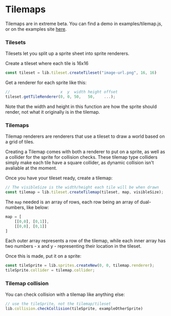 # Tilemaps

Tilemaps are in extreme beta. You can find a demo in examples/tilemap.js, or on the examples site [here](https://raw.githack.com/klashdevelopment/Hydra/main/index.html).

### Tilesets
Tilesets let you split up a sprite sheet into sprite renderers.

Create a tileset where each tile is 16x16
```js
const tileset = lib.tileset.createTileset("image-url.png", 16, 16)
```

Get a renderer for each sprite like this:
```js
//                      x  y  width height offset
tileset.getTileRenderer(0, 0, 50,   50,    ...);
```
Note that the width and height in this function are how the sprite should render, not what it originally is in the tilemap.


### Tilemaps
Tilemap renderers are renderers that use a tileset to draw a world based on a grid of tiles.

Creating a Tilemap comes with both a renderer to put on a sprite, as well as a collider for the sprite for collision checks. These tilemap type colliders simply make each tile have a square collider, as dynamic collision isn't avaliable at the moment.

Once you have your tileset ready, create a tilemap:
```js
// The visibleSize is the width/height each tile will be when drawn
const tilemap = lib.tileset.createTilemap(tileset, map, visibleSize);
```

The `map` needed is an array of rows, each row being an array of dual-numbers, like below:
```js
map = [
    [[0,0], [0,1]],
    [[0,0], [0,1]]
]
```
Each outer array represents a row of the tilemap, while each inner array has two numbers - x and y - representing their location in the tileset.

Once this is made, put it on a sprite:
```js
const tileSprite = lib.sprites.createNew(0, 0, tilemap.renderer);
tileSprite.collider = tilemap.collider;
```

### Tilemap collision
You can check collision with a tilemap like anything else:
```js
// use the tileSprite, not the tilemap/tileset
lib.collision.checkCollision(tileSprite, exampleOtherSprite)
```